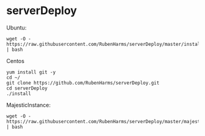# serverDeploy

Ubuntu:

```
wget -O - https://raw.githubusercontent.com/RubenHarms/serverDeploy/master/installUbuntu.sh | bash
```

Centos

```
yum install git -y
cd ~/
git clone https://github.com/RubenHarms/serverDeploy.git
cd serverDeploy
./install
```


MajesticInstance:

``` 
wget -O - https://raw.githubusercontent.com/RubenHarms/serverDeploy/master/majesticInstance/installScratch | bash
```
